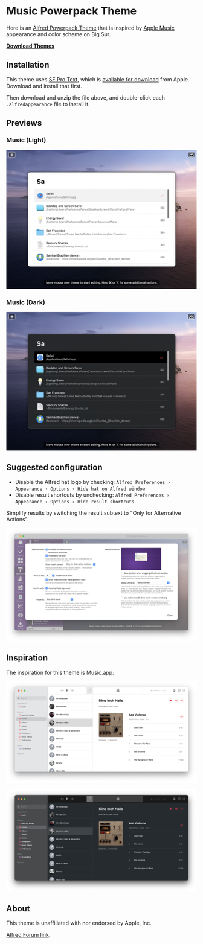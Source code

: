 # Music Powerpack Theme

Here is an [Alfred Powerpack Theme](https://www.alfredapp.com/help/appearance/) that is inspired by [Apple Music](https://www.apple.com/apple-music/) appearance and color scheme on Big Sur.

[**Download Themes**](https://github.com/chrismessina/alfred-theme-music/releases/latest)

## Installation

This theme uses [SF Pro Text](https://developer.apple.com/design/human-interface-guidelines/ios/visual-design/typography/), which is [available for download](https://developer.apple.com/fonts/) from Apple. Download and install that first.

Then download and unzip the file above, and double-click each `.alfredappearance` file to install it.

## Previews

### Music (Light)

[![Music (Light) - Alfred Theme Preview](./assets/music-light-preview.png)](./assets/music-light.png)

### Music (Dark)

[![Music (Dark) - Alfred Theme Preview](./assets/music-dark-preview.png)](./assets/music-dark.png)

## Suggested configuration

- Disable the Alfred hat logo by checking: `Alfred Preferences › Appearance › Options › Hide hat on Alfred window`
- Disable result shortcuts by unchecking: `Alfred Preferences › Appearance › Options › Hide result shortcuts`

Simplify results by switching the result subtext to "Only for Alternative Actions".

[![Alfred Appearance Options](./assets/alfred-appearance-options.png)](./assets/alfred-appearance-options.png)

## Inspiration

The inspiration for this theme is Music.app:

[![Music.app Light Appearance](./assets/music-light.png)](./assets/music-light.png)

[![Music.app Dark Appearance](./assets/music-dark.png)](./assets/music-dark.png)


## About

This theme is unaffiliated with nor endorsed by Apple, Inc.

<a href="https://www.alfredforum.com/topic/16378-deliveriesapp-inspired-theme/">Alfred Forum link</a>.
